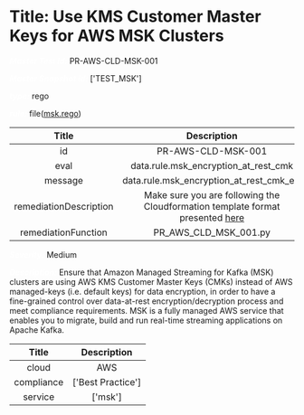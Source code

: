 



# Title: Use KMS Customer Master Keys for AWS MSK Clusters


***<font color="white">Master Test Id:</font>*** PR-AWS-CLD-MSK-001

***<font color="white">Master Snapshot Id:</font>*** ['TEST_MSK']

***<font color="white">type:</font>*** rego

***<font color="white">rule:</font>*** file([msk.rego])  
  
  
  
  

|Title|Description|
| :---: | :---: |
|id|PR-AWS-CLD-MSK-001|
|eval|data.rule.msk_encryption_at_rest_cmk|
|message|data.rule.msk_encryption_at_rest_cmk_err|
|remediationDescription|Make sure you are following the Cloudformation template format presented <a href='https://docs.aws.amazon.com/AWSCloudFormation/latest/UserGuide/aws-resource-msk-cluster.html#cfn-msk-cluster-encryptioninfo' target='_blank'>here</a>|
|remediationFunction|PR_AWS_CLD_MSK_001.py|


***<font color="white">Severity:</font>*** Medium

***<font color="white">Description:</font>*** Ensure that Amazon Managed Streaming for Kafka (MSK) clusters are using AWS KMS Customer Master Keys (CMKs) instead of AWS managed-keys (i.e. default keys) for data encryption, in order to have a fine-grained control over data-at-rest encryption/decryption process and meet compliance requirements. MSK is a fully managed AWS service that enables you to migrate, build and run real-time streaming applications on Apache Kafka.  
  
  

|Title|Description|
| :---: | :---: |
|cloud|AWS|
|compliance|['Best Practice']|
|service|['msk']|



[msk.rego]: https://github.com/prancer-io/prancer-compliance-test/tree/master/aws/cloud/msk.rego
